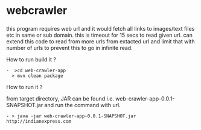# webcrawler
####
###
this program requires web url and it would fetch all links to images/text files etc in same or sub domain. 
this is timeout for 15 secs to read given url. 
can extend this code to read from more urls from extacted url and limit that with number of urls to prevent this to go in infinite read. 


How to run build it ? 

```
-  >cd web-crawler-app
  > mvn clean package 
```   

How to run it ? 

from target directory, JAR can be found i.e. web-crawler-app-0.0.1-SNAPSHOT.jar and run the command with url.

```
- > java -jar web-crawler-app-0.0.1-SNAPSHOT.jar http://indianexpress.com
```
